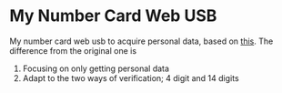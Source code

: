 # My Number Card Web USB

My number card web usb to acquire personal data, based on [this](https://github.com/aruneko/WebUSB-MyNumberCard).
The difference from the original one is 
1. Focusing on only getting personal data
2. Adapt to the two ways of verification; 4 digit and 14 digits   

